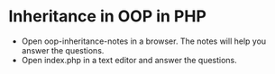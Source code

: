 # Inheritance in OOP in PHP
* Open oop-inheritance-notes in a browser. The notes will help you answer the questions. 
* Open index.php in a text editor and answer the questions. 